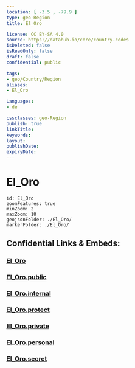 ```yaml
---
location: [ -3.5 , -79.9 ] 
type: geo-Region
title: El_Oro

license: CC BY-SA 4.0
source: https://datahub.io/core/country-codes
isDeleted: false
isReadOnly: false
draft: false
confidential: public

tags:
- geo/Country/Region
aliases:
- El_Oro

Languages:
- de

cssclasses: geo-Region
publish: true
linkTitle: 
keywords: 
layout: 
publishDate: 
expiryDate: 
---
```


# El_Oro

```leaflet
id: El_Oro
zoomFeatures: true 
minZoom: 2 
maxZoom: 18
geojsonFolder: ./El_Oro/
markerFolder: ./El_Oro/
```


## Confidential Links & Embeds: 

### [El_Oro](/_Standards/Earth/Continent/America~South/Ecuador/provinces~Equador/El_Oro.md) 

### [El_Oro.public](/_public/Earth/Continent/America~South/Ecuador/provinces~Equador/El_Oro.public.md) 

### [El_Oro.internal](/_internal/Earth/Continent/America~South/Ecuador/provinces~Equador/El_Oro.internal.md) 

### [El_Oro.protect](/_protect/Earth/Continent/America~South/Ecuador/provinces~Equador/El_Oro.protect.md) 

### [El_Oro.private](/_private/Earth/Continent/America~South/Ecuador/provinces~Equador/El_Oro.private.md) 

### [El_Oro.personal](/_personal/Earth/Continent/America~South/Ecuador/provinces~Equador/El_Oro.personal.md) 

### [El_Oro.secret](/_secret/Earth/Continent/America~South/Ecuador/provinces~Equador/El_Oro.secret.md)

